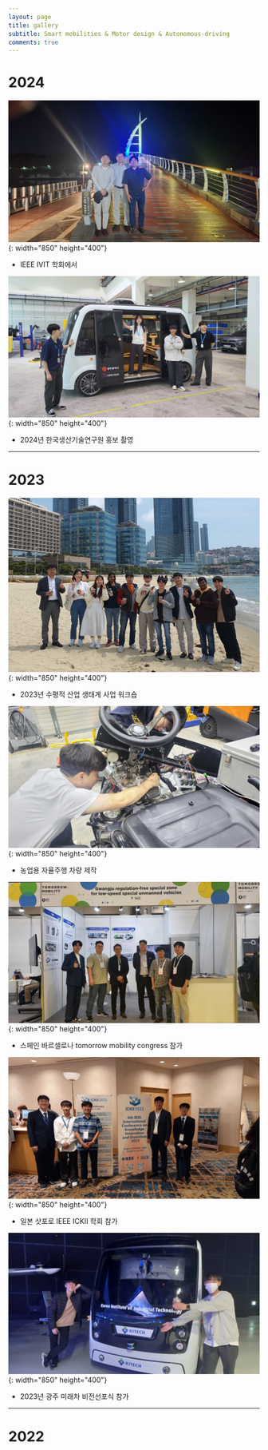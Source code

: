 ```yaml
---
layout: page
title: gallery
subtitle: Smart mobilities & Motor design & Autonomous-driving
comments: true
---
```


# 2024
![labpic](https://github.com/hrchalab/hrchalab.github.io/blob/master/assets/img/20240602_IVIT.jpg?raw=true){: width="850" height="400"}
- IEEE IVIT 학회에서

![labpic](https://github.com/hrchalab/hrchalab.github.io/blob/master/assets/img/20240529_홍보.jpg?raw=true){: width="850" height="400"}
- 2024년 한국생산기술연구원 홍보 촬영
---

# 2023
![labpic](https://github.com/hrchalab/hrchalab.github.io/blob/master/assets/img/Aboutus.jpg?raw=true){: width="850" height="400"}
- 2023년 수평적 산업 생태계 사업 워크숍

![labpic](https://github.com/hrchalab/hrchalab.github.io/blob/master/assets/img/20231206_농업.jpg?raw=true){: width="850" height="400"}
- 농업용 자율주행 차량 제작

![labpic](https://github.com/hrchalab/hrchalab.github.io/blob/master/assets/img/20231107_스페인.jpg?raw=true){: width="850" height="400"}
- 스페인 바르셀로나 tomorrow mobility congress 참가

![labpic](https://github.com/hrchalab/hrchalab.github.io/blob/master/assets/img/20230812_ICKII2.jpg?raw=true){: width="850" height="400"}
- 일본 삿포로 IEEE ICKII 학회 참가

![labpic](https://github.com/hrchalab/hrchalab.github.io/blob/master/assets/img/20230329_김대중.jpg?raw=true){: width="850" height="400"}
- 2023년 광주 미래차 비전선포식 참가
---

# 2022



